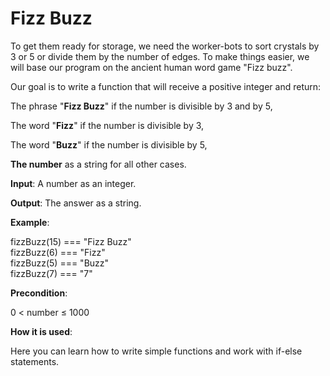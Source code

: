 # Fizz Buzz

To get them ready for storage, we need the worker-bots to sort crystals by 3 or 5 or divide them by the number of edges. To make things easier, we will base our program on the ancient human word game "Fizz buzz".

Our goal is to write a function that will receive a positive integer and return:

The phrase "**Fizz Buzz**" if the number is divisible by 3 and by 5,

The word "**Fizz**" if the number is divisible by 3,

The word "**Buzz**" if the number is divisible by 5,

**The number** as a string for all other cases.

**Input**: A number as an integer.

**Output**: The answer as a string.

**Example**:

fizzBuzz(15) === "Fizz Buzz"  
fizzBuzz(6) === "Fizz"  
fizzBuzz(5) === "Buzz"  
fizzBuzz(7) === "7"  

**Precondition**:

0 < number ≤ 1000

**How it is used**:

Here you can learn how to write simple functions and work with if-else statements.